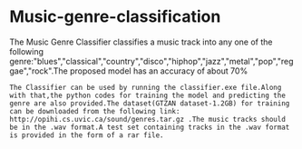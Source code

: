 # Music-genre-classification

  The Music Genre Classifier classifies a music track into any one of the following genre:"blues","classical","country","disco","hiphop","jazz","metal","pop","reggae","rock".The proposed model has an accuracy of about 70%
  
    The Classifier can be used by running the classifier.exe file.Along with that,the python codes for training the model and predicting the genre are also provided.The dataset(GTZAN dataset-1.2GB) for training can be downloaded from the following link: http://opihi.cs.uvic.ca/sound/genres.tar.gz .The music tracks should be in the .wav format.A test set containing tracks in the .wav format is provided in the form of a rar file.
